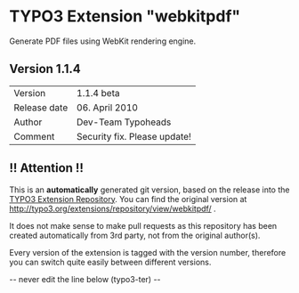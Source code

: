 # TYPO3 Extension "webkitpdf"
Generate PDF files using WebKit rendering engine.

## Version 1.1.4




<table>
	<tr><td>Version</td><td>1.1.4 beta</td></tr>
	<tr><td>Release date</td><td>06. April 2010</td></tr>
	<tr><td>Author</td><td>Dev-Team Typoheads</td></tr>
	<tr><td>Comment</td><td>Security fix. Please update!</td></tr>
</table>

## !! Attention !!
This is an **automatically** generated git version, based on the release into the [TYPO3 Extension Repository](http://www.typo3.org/extensions/).
You can find the original version at http://typo3.org/extensions/repository/view/webkitpdf/ .

It does not make sense to make pull requests as this repository has been created automatically from 3rd party, not from the original author(s).

Every version of the extension is tagged with the version number, therefore you can switch quite easily between different versions.


-- never edit the line below (typo3-ter) --